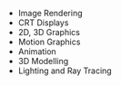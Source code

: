 - Image Rendering
- CRT Displays
- 2D, 3D Graphics
- Motion Graphics
- Animation
- 3D Modelling
- Lighting and Ray Tracing